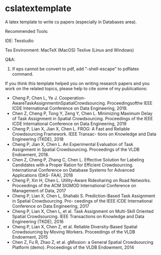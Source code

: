# cslatextemplate
A latex template to write cs papers (especially in Databases area).

Recommended Tools:

IDE: 
Texstudio

Tex Environment:
MacTeX (MacOS)
Texlive (Linux and Windows)

Q&A:
1. If eps cannot be convert to pdf, add "-shell-escape" to pdflatex command.


If you think this template helped you on writing research papers and you work on the related topics, please help to cite some of my publications:

* Cheng P, Chen L, Ye J. Cooperation-AwareTaskAssignmentinSpatialCrowdsourcing. Proceedingsofthe
IEEE ICDE International Conference on Data Engineering, 2019. 
* Chen Z, Cheng P, Tong Y, Zeng Y, Chen L. Minimizing Maximum Delay of Task Assignment in Spatial Crowdsourcing. Proceedings of the IEEE ICDE International Conference on Data Engineering, 2019
* Cheng P, Lian X, Jian X, Chen L. FROG: A Fast and Reliable Crowdsourcing Framework. IEEE Transac- tions on Knowledge and Data Engineering (TKDE), 2018
* Cheng P, Jian X, Chen L. An Experimental Evaluation of Task Assignment in Spatial Crowdsourcing. Proceedings of the VLDB Endowment, 2018.
* Chen Z, Cheng P, Zhang C, Chen L. Effective Solution for Labeling Candidates with a Proper Ration for Efficient Crowdsourcing. International Conference on Database Systems for Advanced Applications (DAS- FAA), 2018
* Cheng P, Xin H, Chen L. Utility-Aware Ridesharing on Road Networks. Proceedings of the ACM SIGMOD International Conference on Management of Data, 2017
* Cheng P, Lian X, Chen L, Shahabi S. Prediction-Based Task Assignment in Spatial Crowdsourcing. Pro- ceedings of the IEEE ICDE International Conference on Data Engineering, 2017
* Cheng P, Lian X, Chen L, et al. Task Assignment on Multi-Skill Oriented Spatial Crowdsourcing. IEEE Transactions on Knowledge and Data Engineering (TKDE), 2016
* Cheng P, Lian X, Chen Z, et al. Reliable Diversity-Based Spatial Crowdsourcing by Moving Workers. Proceedings of the VLDB Endowment, 2015
* Chen Z, Fu R, Zhao Z, et al. gMission: a General Spatial Crowdsourcing Platform (demo). Proceedings of the VLDB Endowment, 2014